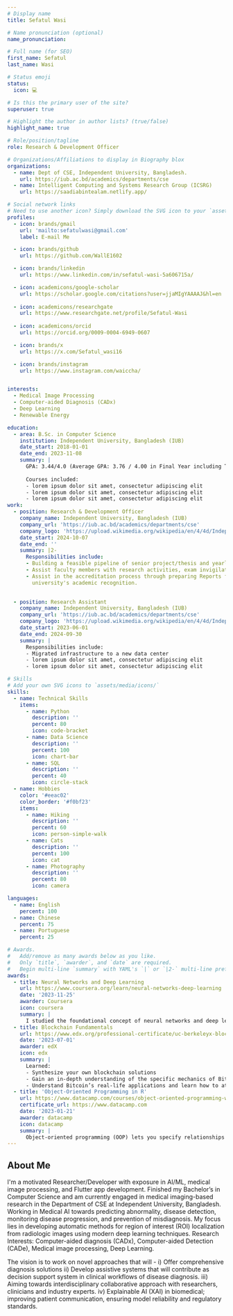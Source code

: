 ```yaml
---
# Display name
title: Sefatul Wasi

# Name pronunciation (optional)
name_pronunciation:

# Full name (for SEO)
first_name: Sefatul
last_name: Wasi

# Status emoji
status:
  icon: 💻

# Is this the primary user of the site?
superuser: true

# Highlight the author in author lists? (true/false)
highlight_name: true

# Role/position/tagline
role: Research & Development Officer

# Organizations/Affiliations to display in Biography blox
organizations:
  - name: Dept of CSE, Independent University, Bangladesh.
    url: https://iub.ac.bd/academics/departments/cse
  - name: Intelligent Computing and Systems Research Group (ICSRG)
    url: https://saadiabintealam.netlify.app/

# Social network links
# Need to use another icon? Simply download the SVG icon to your `assets/media/icons/` folder.
profiles:
  - icon: brands/gmail
    url: 'mailto:sefatulwasi@gmail.com'
    label: E-mail Me

  - icon: brands/github
    url: https://github.com/WallE1602

  - icon: brands/linkedin
    url: https://www.linkedin.com/in/sefatul-wasi-5a606715a/

  - icon: academicons/google-scholar
    url: https://scholar.google.com/citations?user=jjaMIgYAAAAJ&hl=en
  
  - icon: academicons/researchgate
    url: https://www.researchgate.net/profile/Sefatul-Wasi
    
  - icon: academicons/orcid
    url: https://orcid.org/0009-0004-6949-0607

  - icon: brands/x
    url: https://x.com/Sefatul_wasi16

  - icon: brands/instagram
    url: https://www.instagram.com/waiccha/


interests:
  - Medical Image Processing
  - Computer-aided Diagnosis (CADx)
  - Deep Learning
  - Renewable Energy

education:
  - area: B.Sc. in Computer Science 
    institution: Independent University, Bangladesh (IUB)
    date_start: 2018-01-01
    date_end: 2023-11-08
    summary: |
      GPA: 3.44/4.0 (Average GPA: 3.76 / 4.00 in Final Year including Thesis) 
      
      Courses included:
      - lorem ipsum dolor sit amet, consectetur adipiscing elit
      - lorem ipsum dolor sit amet, consectetur adipiscing elit
      - lorem ipsum dolor sit amet, consectetur adipiscing elit
work:
  - position: Research & Development Officer
    company_name: Independent University, Bangladesh (IUB)
    company_url: 'https://iub.ac.bd/academics/departments/cse'
    company_logo: 'https://upload.wikimedia.org/wikipedia/en/4/4d/Independent_University%2C_Bangladesh_logo.png'
    date_start: 2024-10-07
    date_end: ''
    summary: |2-
      Responsibilities include:
      - Building a feasible pipeline of senior project/thesis and yearly projects for the CSE/CS curriculum.
      - Assist faculty members with research activities, exam invigilation and tutorials. 
      - Assist in the accreditation process through preparing Reports for the department, contributing to the 
        university's academic recognition.

 
  - position: Research Assistant 
    company_name: Independent University, Bangladesh (IUB)
    company_url: 'https://iub.ac.bd/academics/departments/cse'
    company_logo: 'https://upload.wikimedia.org/wikipedia/en/4/4d/Independent_University%2C_Bangladesh_logo.png'
    date_start: 2023-06-01
    date_end: 2024-09-30
    summary: |
      Responsibilities include:
      - Migrated infrastructure to a new data center
      - lorem ipsum dolor sit amet, consectetur adipiscing elit
      - lorem ipsum dolor sit amet, consectetur adipiscing elit

# Skills
# Add your own SVG icons to `assets/media/icons/`
skills:
  - name: Technical Skills
    items:
      - name: Python
        description: ''
        percent: 80
        icon: code-bracket
      - name: Data Science
        description: ''
        percent: 100
        icon: chart-bar
      - name: SQL
        description: ''
        percent: 40
        icon: circle-stack
  - name: Hobbies
    color: '#eeac02'
    color_border: '#f0bf23'
    items:
      - name: Hiking
        description: ''
        percent: 60
        icon: person-simple-walk
      - name: Cats
        description: ''
        percent: 100
        icon: cat
      - name: Photography
        description: ''
        percent: 80
        icon: camera

languages:
  - name: English
    percent: 100
  - name: Chinese
    percent: 75
  - name: Portuguese
    percent: 25

# Awards.
#   Add/remove as many awards below as you like.
#   Only `title`, `awarder`, and `date` are required.
#   Begin multi-line `summary` with YAML's `|` or `|2-` multi-line prefix and indent 2 spaces below.
awards:
  - title: Neural Networks and Deep Learning
    url: https://www.coursera.org/learn/neural-networks-deep-learning
    date: '2023-11-25'
    awarder: Coursera
    icon: coursera
    summary: |
      I studied the foundational concept of neural networks and deep learning. By the end, I was familiar with the significant technological trends driving the rise of deep learning; build, train, and apply fully connected deep neural networks; implement efficient (vectorized) neural networks; identify key parameters in a neural network’s architecture; and apply deep learning to your own applications.
  - title: Blockchain Fundamentals
    url: https://www.edx.org/professional-certificate/uc-berkeleyx-blockchain-fundamentals
    date: '2023-07-01'
    awarder: edX
    icon: edx
    summary: |
      Learned:
      - Synthesize your own blockchain solutions
      - Gain an in-depth understanding of the specific mechanics of Bitcoin
      - Understand Bitcoin’s real-life applications and learn how to attack and destroy Bitcoin, Ethereum, smart contracts and Dapps, and alternatives to Bitcoin’s Proof-of-Work consensus algorithm
  - title: 'Object-Oriented Programming in R'
    url: https://www.datacamp.com/courses/object-oriented-programming-with-s3-and-r6-in-r
    certificate_url: https://www.datacamp.com
    date: '2023-01-21'
    awarder: datacamp
    icon: datacamp
    summary: |
      Object-oriented programming (OOP) lets you specify relationships between functions and the objects that they can act on, helping you manage complexity in your code. This is an intermediate level course, providing an introduction to OOP, using the S3 and R6 systems. S3 is a great day-to-day R programming tool that simplifies some of the functions that you write. R6 is especially useful for industry-specific analyses, working with web APIs, and building GUIs.
---
```


## About Me

I'm a motivated Researcher/Developer with exposure in AI/ML, medical image processing, and Flutter app development. Finished my Bachelor’s in Computer Science and am currently engaged in medical imaging-based research in the Department of CSE at Independent University, Bangladesh. Working in Medical AI towards predicting abnormality, disease detection, monitoring disease progression, and prevention of misdiagnosis. My focus lies in developing automatic methods for region of interest (ROI) localization from radiologic images using modern deep learning techniques.
Research Interests: Computer-aided diagnosis (CADx), Computer-aided Detection (CADe), Medical image processing, Deep Learning.

The vision is to work on novel approaches that will - 
i) Offer comprehensive diagnosis solutions
ii) Develop assistive systems that will contribute as decision support system in clinical workflows of disease diagnosis.
iii) Aiming towards interdisciplinary collaborative approach with researchers, clinicians and industry experts.
iv) Explainable AI (XAI) in biomedical; improving patient communication, ensuring model reliability and regulatory standards.
